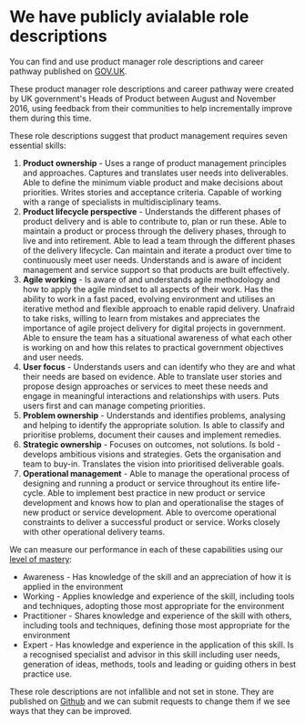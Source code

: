 # We have publicly avialable role descriptions

You can find and use product manager role descriptions and career pathway published on [GOV.UK](https://www.gov.uk/government/collections/digital-data-and-technology-profession-capability-framework#product-and-delivery:-product-manager).

These product manager role descriptions and career pathway were created by UK government's Heads of Product between August and November 2016, using feedback from their communities to help incrementally improve them during this time. 

These role descriptions suggest that product management requires seven essential skills:

1. **Product ownership** - Uses a range of product management principles and approaches. Captures and translates user needs into deliverables. Able to define the minimum viable product and make decisions about priorities. Writes stories and acceptance criteria. Capable of working with a range of specialists in multidisciplinary teams.
2. **Product lifecycle perspective** - Understands the different phases of product delivery and is able to contribute to, plan or run these. Able to maintain a product or process through the delivery phases, through to live and into retirement. Able to lead a team through the different phases of the delivery lifecycle. Can maintain and iterate a product over time to continuously meet user needs. Understands and is aware of incident management and service support so that products are built effectively.
3. **Agile working** - Is aware of and understands agile methodology and how to apply the agile mindset to all aspects of their work. Has the ability to work in a fast paced, evolving environment and utilises an iterative method and flexible approach to enable rapid delivery. Unafraid to take risks, willing to learn from mistakes and appreciates the importance of agile project delivery for digital projects in government. Able to ensure the team has a situational awareness of what each other is working on and how this relates to practical government objectives and user needs.
4. **User focus** - Understands users and can identify who they are and what their needs are based on evidence. Able to translate user stories and propose design approaches or services to meet these needs and engage in meaningful interactions and relationships with users. Puts users first and can manage competing priorities.
5. **Problem ownership** - Understands and identifies problems, analysing and helping to identify the appropriate solution. Is able to classify and prioritise problems, document their causes and implement remedies.
6. **Strategic ownership** - Focuses on outcomes, not solutions. Is bold - develops ambitious visions and strategies. Gets the organisation and team to buy-in. Translates the vision into prioritised deliverable goals.
7. **Operational management**  - Able to manage the operational process of designing and running a product or service throughout its entire life-cycle. Able to implement best practice in new product or service development and knows how to plan and operationalise the stages of new product or service development. Able to overcome operational constraints to deliver a successful product or service. Works closely with other operational delivery teams.

We can measure our performance in each of these capabilities using our [level of mastery](https://www.gov.uk/government/publications/product-manager-roles-skill-levels/product-manager-roles-skill-levels):

- Awareness - Has knowledge of the skill and an appreciation of how it is applied in the environment
- Working - Applies knowledge and experience of the skill, including tools and techniques, adopting those most appropriate for the environment 
- Practitioner - Shares knowledge and experience of the skill with others, including tools and techniques, defining those most appropriate for the environment
- Expert - Has knowledge and experience in the application of this skill. Is a recognised specialist and advisor in this skill including user needs, generation of ideas, methods, tools and leading or guiding others in best practice use.

These role descriptions are not infallible and not set in stone. They are published on [Github](https://github.com/alphagov/ddat-pathway-product-service-manager) and we can submit requests to change them if we see ways that they can be improved. 
